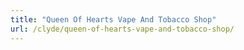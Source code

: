 ```yaml
---
title: "Queen Of Hearts Vape And Tobacco Shop"
url: /clyde/queen-of-hearts-vape-and-tobacco-shop/
---
```

